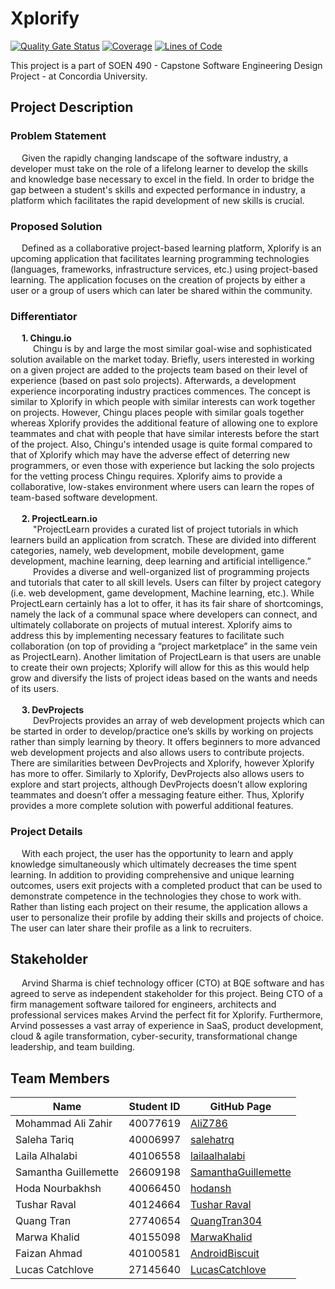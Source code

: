 # Xplorify

[![Quality Gate Status](https://sonarqube.vidyas.ca/api/project_badges/measure?project=XplorifyMain&metric=alert_status&token=5113a307c9b73108e245e414e42717f4895a3b71)](https://sonarqube.vidyas.ca/dashboard?id=XplorifyMain) [![Coverage](https://sonarqube.vidyas.ca/api/project_badges/measure?project=XplorifyMain&metric=coverage&token=5113a307c9b73108e245e414e42717f4895a3b71)](https://sonarqube.vidyas.ca/dashboard?id=XplorifyMain) [![Lines of Code](https://sonarqube.vidyas.ca/api/project_badges/measure?project=XplorifyMain&metric=ncloc&token=5113a307c9b73108e245e414e42717f4895a3b71)](https://sonarqube.vidyas.ca/dashboard?id=XplorifyMain)

This project is a part of SOEN 490 - Capstone Software Engineering Design Project - at Concordia University.

## Project Description

### Problem Statement

&emsp; Given the rapidly changing landscape of the software industry, a developer must take on the role of a lifelong learner to develop the skills and knowledge base necessary to excel in the field. In order to bridge the gap between a student's skills and expected performance in industry, a platform which facilitates the rapid development of new skills is crucial.

### Proposed Solution

&emsp; Defined as a collaborative project-based learning platform, Xplorify is an upcoming application that facilitates learning programming technologies (languages, frameworks, infrastructure services, etc.) using project-based learning. The application focuses on the creation of projects by either a user or a group of users which can later be shared within the community.

### Differentiator

&emsp; **1. Chingu.io**
</br>
&emsp; &emsp; Chingu is by and large the most similar goal-wise and sophisticated solution available on the market today. Briefly, users interested in working on a given project are added to the projects team based on their level of experience (based on past solo projects). Afterwards, a development experience incorporating industry practices commences. The concept is similar to Xplorify in which people with similar interests can work together on projects. However, Chingu places people with similar goals together whereas Xplorify provides the additional feature of allowing one to explore teammates and chat with people that have similar interests before the start of the project. Also, Chingu's intended usage is quite formal compared to that of Xplorify which may have the adverse effect of deterring new programmers, or even those with experience but lacking the solo projects for the vetting process Chingu requires. Xplorify aims to provide a collaborative, low-stakes environment where users can learn the ropes of team-based software development.
</br>
</br>
&emsp; **2. ProjectLearn.io**
</br>
&emsp; &emsp; "ProjectLearn provides a curated list of project tutorials in which learners build an application from scratch. These are divided into different categories, namely, web development, mobile development, game development, machine learning, deep learning and artificial intelligence.”
</br>
&emsp; &emsp; Provides a diverse and well-organized list of programming projects and tutorials that cater to all skill levels. Users can filter by project category (i.e. web development, game development, Machine learning, etc.). While ProjectLearn certainly has a lot to offer, it has its fair share of shortcomings, namely the lack of a communal space where developers can connect, and ultimately collaborate on projects of mutual interest. Xplorify aims to address this by implementing necessary features to facilitate such collaboration (on top of providing a “project marketplace” in the same vein as ProjectLearn). Another limitation of ProjectLearn is that users are unable to create their own projects; Xplorify will allow for this as this would help grow and diversify the lists of project ideas based on the wants and needs of its users.
</br>
</br>
&emsp; **3. DevProjects**
</br>
&emsp; &emsp; DevProjects provides an array of web development projects which can be started in order to develop/practice one’s skills by working on projects rather than simply learning by theory. It offers beginners to more advanced web development projects and also allows users to contribute projects.
There are similarities between DevProjects and Xplorify, however Xplorify has more to offer. Similarly to Xplorify, DevProjects also allows users to explore and start projects, although DevProjects doesn’t allow exploring teammates and doesn’t offer a messaging feature either. Thus, Xplorify provides a more complete solution with powerful additional features.

### Project Details

&emsp; With each project, the user has the opportunity to learn and apply knowledge simultaneously which ultimately decreases the time spent learning. In addition to providing comprehensive and unique learning outcomes, users exit projects with a completed product that can be used to demonstrate competence in the technologies they chose to work with. Rather than listing each project on their resume, the application allows a user to personalize their profile by adding their skills and projects of choice. The user can later share their profile as a link to recruiters.

## Stakeholder

&emsp; Arvind Sharma is chief technology officer (CTO) at BQE software and has agreed to serve as independent stakeholder for this project. Being CTO of a firm management software tailored for engineers, architects and professional services makes Arvind the perfect fit for Xplorify. Furthermore, Arvind possesses a vast array of experience in SaaS, product development, cloud & agile transformation, cyber-security, transformational change leadership, and team building.

## Team Members

| Name                 | Student ID | GitHub Page                                                   |
| -------------------- | ---------- | ------------------------------------------------------------- |
| Mohammad Ali Zahir   | 40077619   | [AliZ786](https://github.com/AliZ786)                         |
| Saleha Tariq         | 40006997   | [salehatrq](https://github.com/salehatrq)                     |
| Laila Alhalabi       | 40106558   | [lailaalhalabi](https://github.com/lailaalhalabi)             |
| Samantha Guillemette | 26609198   | [SamanthaGuillemette](https://github.com/SamanthaGuillemette) |
| Hoda Nourbakhsh      | 40066450   | [hodansh](https://github.com/hodansh)                         |
| Tushar Raval         | 40124664   | [Tushar Raval](https://github.com/tusharraval102)             |
| Quang Tran           | 27740654   | [QuangTran304](https://github.com/QuangTran304)               |
| Marwa Khalid         | 40155098   | [MarwaKhalid](https://github.com/MarwaKhalid)                 |
| Faizan Ahmad         | 40100581   | [AndroidBiscuit](https://github.com/AndroidBiscuit)           |
| Lucas Catchlove      | 27145640   | [LucasCatchlove](https://github.com/LucasCatchlove)           |
